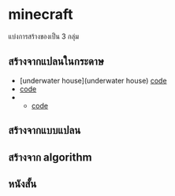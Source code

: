 # minecraft

แบ่งการสร้างของเป็น 3 กลุ่ม

## สร้างจากแปลนในกระดาษ

- [underwater house](underwater house) [code]()
- []() [code]()
- - []() [code]()

## สร้างจากแบบแปลน

## สร้างจาก algorithm

## หนังสั้น





